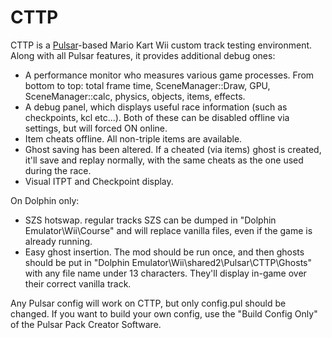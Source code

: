 # CTTP

CTTP is a [Pulsar](https://github.com/MelgMKW/Pulsar)-based Mario Kart Wii custom track testing environment.
Along with all Pulsar features, it provides additional debug ones:

- A performance monitor who measures various game processes. From bottom to top: total frame time, SceneManager::Draw, GPU, SceneManager::calc, physics, objects, items, effects. 
- A debug panel, which displays useful race information (such as checkpoints, kcl etc...).
Both of these can be disabled offline via settings, but will forced ON online.
- Item cheats offline. All non-triple items are available.
- Ghost saving has been altered. If a cheated (via items) ghost is created, it'll save and replay normally, with the same cheats as the one used during the race.
- Visual ITPT and Checkpoint display.

On Dolphin only:
- SZS hotswap. regular tracks SZS can be dumped in "Dolphin Emulator\Wii\Course" and will replace vanilla files, even if the game is already running.
- Easy ghost insertion. The mod should be run once, and then ghosts should be put in "Dolphin Emulator\Wii\shared2\Pulsar\CTTP\Ghosts" with any file name under 13 characters. They'll display in-game over their correct vanilla track.

Any Pulsar config will work on CTTP, but only config.pul should be changed. If you want to build your own config, use the "Build Config Only" of the Pulsar Pack Creator Software.
